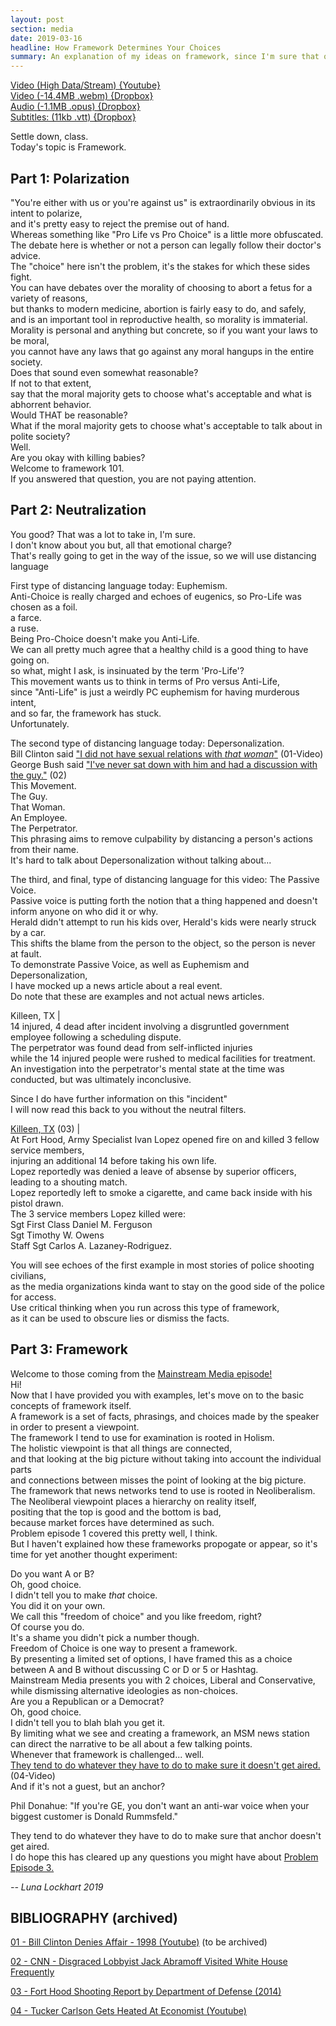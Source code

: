 ```yaml
---
layout: post
section: media
date: 2019-03-16
headline: How Framework Determines Your Choices
summary: An explanation of my ideas on framework, since I'm sure that question will need answering.  
---
```

[Video (High Data/Stream) {Youtube}](https://www.youtube.com/watch?v=MgWwMGPveC4)  
[Video (-14.4MB .webm) {Dropbox}](https://www.dropbox.com/s/lkuggbv0qaknif0/2019-03-16-framework.webm?dl=1)  
[Audio (-1.1MB .opus) {Dropbox}](https://www.dropbox.com/s/tmv5cqd0ucrbk4y/2019-03-16-framework.opus?dl=1)  
[Subtitles: (11kb .vtt) {Dropbox}](https://www.dropbox.com/s/do5vi9fibo1223w/2019-03-16-framework.vtt?dl=1)  

Settle down, class.  
Today's topic is Framework.

## Part 1: Polarization

"You're either with us or you're against us" is extraordinarily obvious in its intent to polarize,  
and it's pretty easy to reject the premise out of hand.  
Whereas something like "Pro Life vs Pro Choice" is a little more obfuscated.  
The debate here is whether or not a person can legally follow their doctor's advice.  
The "choice" here isn't the problem, it's the stakes for which these sides fight.  
You can have debates over the morality of choosing to abort a fetus for a variety of reasons,  
but thanks to modern medicine, abortion is fairly easy to do, and safely,  
and is an important tool in reproductive health, so morality is immaterial.  
Morality is personal and anything but concrete, so if you want your laws to be moral,  
you cannot have any laws that go against any moral hangups in the entire society.  
Does that sound even somewhat reasonable?  
If not to that extent,  
say that the moral majority gets to choose what's acceptable and what is abhorrent behavior.  
Would THAT be reasonable?  
What if the moral majority gets to choose what's acceptable to talk about in polite society?  
Well.  
Are you okay with killing babies?  
Welcome to framework 101.  
If you answered that question, you are not paying attention.

## Part 2: Neutralization

You good? That was a lot to take in, I'm sure.  
I don't know about you but, all that emotional charge?  
That's really going to get in the way of the issue, so we will use distancing language

First type of distancing language today: Euphemism.  
Anti-Choice is really charged and echoes of eugenics, so Pro-Life was chosen as a foil.  
a farce.   
a ruse.  
Being Pro-Choice doesn't make you Anti-Life.  
We can all pretty much agree that a healthy child is a good thing to have going on.  
so what, might I ask, is insinuated by the term 'Pro-Life'?  
This movement wants us to think in terms of Pro versus Anti-Life,  
since "Anti-Life" is just a weirdly PC euphemism for having murderous intent,  
and so far, the framework has stuck.  
Unfortunately.  

The second type of distancing language today: Depersonalization.  
Bill Clinton said ["I did not have sexual relations with *that woman*"][01] (01-Video)  
George Bush said	["I've never sat down with him and had a discussion with the guy."][02] (02)  
This Movement.  
The Guy.  
That Woman.  
An Employee.  
The Perpetrator.  
This phrasing aims to remove culpability by distancing a person's actions from their name.  
It's hard to talk about Depersonalization without talking about...

The third, and final, type of distancing language for this video: The Passive Voice.  
Passive voice is putting forth the notion that a thing happened and doesn't inform anyone on who did it or why.  
Herald didn't attempt to run his kids over, Herald's kids were nearly struck by a car.  
This shifts the blame from the person to the object, so the person is never at fault.  
To demonstrate Passive Voice, as well as Euphemism and Depersonalization,  
I have mocked up a news article about a real event.  
Do note that these are examples and not actual news articles.  

Killeen, TX |  
14 injured, 4 dead after incident involving a disgruntled government employee following a scheduling dispute.  
The perpetrator was found dead from self-inflicted injuries  
while the 14 injured people were rushed to medical facilities for treatment.  
An investigation into the perpetrator's mental state at the time was conducted, but was ultimately inconclusive.

Since I do have further information on this "incident"  
I will now read this back to you without the neutral filters.

[Killeen, TX][03] (03) |  
At Fort Hood, Army Specialist Ivan Lopez opened fire on and killed 3 fellow service members,  
injuring an additional 14 before taking his own life.  
Lopez reportedly was denied a leave of absense by superior officers, leading to a shouting match.  
Lopez reportedly left to smoke a cigarette, and came back inside with his pistol drawn.  
The 3 service members Lopez killed were:  
Sgt First Class Daniel M. Ferguson  
Sgt Timothy W. Owens  
Staff Sgt Carlos A. Lazaney-Rodriguez.

You will see echoes of the first example in most stories of police shooting civilians,  
as the media organizations kinda want to stay on the good side of the police for access.  
Use critical thinking when you run across this type of framework,  
as it can be used to obscure lies or dismiss the facts.

## Part 3: Framework

Welcome to those coming from the [Mainstream Media episode!](https://peoplesbayo.net/2019/03/06/msm.html)  
Hi!  
Now that I have provided you with examples, let's move on to the basic concepts of framework itself.  
A framework is a set of facts, phrasings, and choices made by the speaker in order to present a viewpoint.  
The framework I tend to use for examination is rooted in Holism.  
The holistic viewpoint is that all things are connected,  
and that looking at the big picture without taking into account the individual parts  
and connections between misses the point of looking at the big picture.  
The framework that news networks tend to use is rooted in Neoliberalism.  
The Neoliberal viewpoint places a hierarchy on reality itself,  
positing that the top is good and the bottom is bad,  
because market forces have determined as such.  
Problem episode 1 covered this pretty well, I think.  
But I haven't explained how these frameworks propogate or appear, so it's time for yet another thought experiment:

Do you want A or B?  
Oh, good choice.  
I didn't tell you to make *that* choice.  
You did it on your own.  
We call this "freedom of choice" and you like freedom, right?  
Of course you do.  
It's a shame you didn't pick a number though.  
Freedom of Choice is one way to present a framework.  
By presenting a limited set of options, I have framed this as a choice between A and B without discussing C or D or 5 or Hashtag.  
Mainstream Media presents you with 2 choices, Liberal and Conservative, while dismissing alternative ideologies as non-choices.  
Are you a Republican or a Democrat?  
Oh, good choice.  
I didn't tell you to blah blah you get it.  
By limiting what we see and creating a framework, an MSM news station can direct the narrative to be all about a few talking points.  
Whenever that framework is challenged... well.  
[They tend to do whatever they have to do to make sure it doesn't get aired.][04] (04-Video)    
And if it's not a guest, but an anchor?  

Phil Donahue: "If you're GE, you don't want an anti-war voice when your biggest customer is Donald Rummsfeld."  

They tend to do whatever they have to do to make sure that anchor doesn't get aired.  
I do hope this has cleared up any questions you might have about [Problem Episode 3.](https://peoplesbayo.net/2019/03/06/msm.html)  

*-- Luna Lockhart 2019*

## BIBLIOGRAPHY (archived)

[01]: https://www.youtube.com/watch?v=VBe_guezGGc
[01 - Bill Clinton Denies Affair - 1998 (Youtube)](https://www.youtube.com/watch?v=VBe_guezGGc) (to be archived)

[02]: http://www.cnn.com/2006/POLITICS/05/10/abramoff/index.html
[02 - CNN - Disgraced Lobbyist Jack Abramoff Visited White House Frequently](https://archive.vn/c79Qq)

[03]: https://archive.defense.gov/home/features/2014/0414_forthood/
[03 - Fort Hood Shooting Report by Department of Defense (2014)](https://archive.vn/phPYc)

[04]: https://www.youtube.com/watch?v=6_nFI2Zb7qE
[04 - Tucker Carlson Gets Heated At Economist (Youtube)](https://www.youtube.com/watch?v=6_nFI2Zb7qE)
